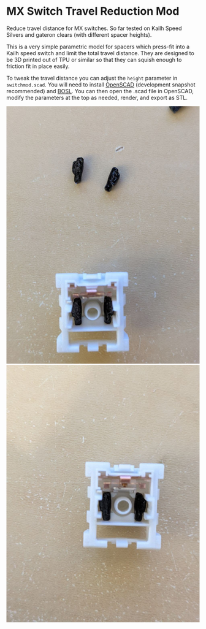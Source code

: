# MX Switch Travel Reduction Mod
Reduce travel distance for MX switches. So far tested on Kailh Speed Silvers and gateron clears (with different spacer heights).

This is a very simple parametric model for spacers which press-fit into a Kailh speed switch and limit the total travel distance. They are designed to be 3D printed out of TPU or similar so that they can squish enough to friction fit in place easily.

To tweak the travel distance you can adjust the `height` parameter in `switchmod.scad`. You will need to install [OpenSCAD](https://openscad.org/downloads.html#snapshots) (development snapshot recommended) and [BOSL](https://github.com/revarbat/BOSL). You can then open the .scad file in OpenSCAD, modify the parameters at the top as needed, render, and export as STL.

![](images/1.jpg)
![](images/2.jpg)
